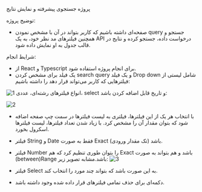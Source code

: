 پروژه جستجوی پیشرفته و نمایش نتایج

توضیح پروژه:
- صفحه‌ای داشته باشیم که کاربر بتواند در آن با مشخص نمودن  query جستجو و همچنین فیلترهای مد نظر خود، به یک  API درخواست داده، جستجو کرده و نتایج در قالب جدول به او نمایش داده شود.
  
شرایط انجام:
- از React و Typescript برای انجام پروژه استفاده شود.
- یک فیلد برای مشخص کردن search query و یک فیلد Drop down شامل لیستی از فیلترهایی که کاربر می‌تواند قرار دهد را داشته باشیم:
    
![1](https://github.com/mhhamze/mahsan-react-project/assets/41363559/b8ed98c1-004f-4337-9b81-92adcb1f0807)
انواع فیلترهای رشته‌ای، عددی،  select و تاریخ قابل اضافه کردن باشد:

![2](https://github.com/mhhamze/mahsan-react-project/assets/41363559/748341dc-2eb3-4bc0-9737-e75cea017949)
- با انتخاب هر یک از این فیلترها، فیلتری به لیست فیلترها در سمت چپ صفحه اضافه شود که بتوان مقدار آن را مشخص کرد. با زیاد شدن تعداد فیلترها، لیست فیلترها اسکرول بخورد.
- فیلتر String و Date فقط به صورت Exact (تک مقدار ورودی) باشد.
- فیلتر Number را بتوان طوری تنظیم کرد که هم Exact باشد و هم بتواند به صورت (between)Range باشد.مشابه تصویر زیر:
![3](https://github.com/mhhamze/mahsan-react-project/assets/41363559/11a4864b-8b80-47ce-bee5-98650ddde666)

- فیلتر Select به این صورت باشد که بتواند چند مورد را انتخاب کند.
- دکمه‌ای برای حذف تمامی فیلترهای قرار داده شده وجود داشته باشد.


